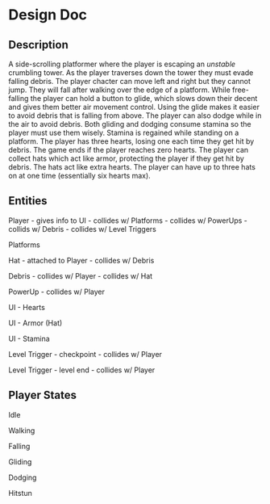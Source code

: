 # Design Doc

## Description

A side-scrolling platformer where the player is escaping an *unstable* crumbling tower. As the player traverses down the tower they must evade falling debris. The player chacter can move left and right but they cannot jump. They will fall after walking over the edge of a platform. While free-falling the player can hold a button to glide, which slows down their decent and gives them better air movement control. Using the glide makes it easier to avoid debris that is falling from above. The player can also dodge while in the air to avoid debris. Both gliding and dodging consume stamina so the player must use them wisely. Stamina is regained while standing on a platform. The player has three hearts, losing one each time they get hit by debris. The game ends if the player reaches zero hearts. The player can collect hats which act like armor, protecting the player if they get hit by debris. The hats act like extra hearts. The player can have up to three hats on at one time (essentially six hearts max).

## Entities

Player
    - gives info to UI
    - collides w/ Platforms
    - collides w/ PowerUps
    - collids w/ Debris
    - collides w/ Level Triggers

Platforms

Hat
    - attached to Player
    - collides w/ Debris

Debris
    - collides w/ Player
    - collides w/ Hat

PowerUp
    - collides w/ Player

UI - Hearts

UI - Armor (Hat)

UI - Stamina

Level Trigger - checkpoint
    - collides w/ Player

Level Trigger - level end
    - collides w/ Player


## Player States

Idle

Walking

Falling

Gliding

Dodging

Hitstun